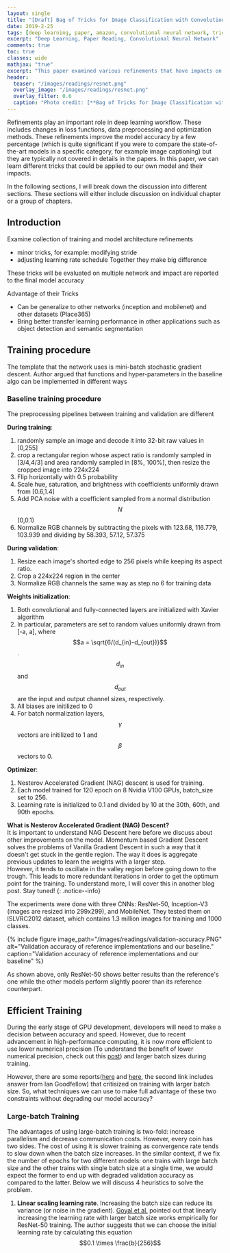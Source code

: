```yaml
---
layout: single
title: "[Draft] Bag of Tricks for Image Classification with Convolutional Neural Networks"
date: 2019-2-25
tags: [deep learning, paper, amazon, convolutional neural network, tricks]
excerpt: "Deep Learning, Paper Reading, Convolutional Neural Network"
comments: true
toc: true
classes: wide
mathjax: "true"
excerpt: "This paper examined various refinements that have impacts on the final model accuracy"
header:
  teaser: "/images/readings/resnet.png"
  overlay_image: "/images/readings/resnet.png"
  overlay_filter: 0.6
  caption: "Photo credit: [**Bag of Tricks for Image Classification with Convolutional Neural Networks**](https://arxiv.org/abs/1812.01187)"
---
```


Refinements play an important role in deep learning workflow. These includes changes in loss functions, data preprocessing and optimization methods. These refinements improve the model accuracy by a few percentage (which is quite significant if you were to compare the state-of-the-art models in a specific category, for example image captioning) but they are typically not covered in details in the papers. In this paper, we can learn different tricks that could be applied to our own model and their impacts.

In the following sections, I will break down the discussion into different sections. These sections will either include discussion on individual chapter or a group of chapters.

## Introduction
Examine collection of training and model architecture refinements
- minor tricks, for example: modifying stride
- adjusting learning rate schedule
Together they make big difference

These tricks will be evaluated on multiple network and impact are reported to the final model accuracy

Advantage of their Tricks
- Can be generalize to other networks (inception and mobilenet) and other datasets (Place365)
- Bring better transfer learning performance in other applications such as object detection and semantic segmentation


## Training procedure
The template that the network uses is mini-batch stochastic gradient descent.
Author argued that functions and hyper-parameters in the baseline algo can be implemented in different ways

### Baseline training procedure
The preprocessing pipelines between training and validation are different

**During training**:
1. randomly sample an image and decode it into 32-bit raw values in [0,255]
2. crop a rectangular region whose aspect ratio is randomly sampled in [3/4,4/3] and area randomly sampled in [8%, 100%], then resize the cropped image into 224x224
3. Flip horizontally with 0.5 probability
4. Scale hue, saturation, and brightness with coefficients uniformly drawn from [0.6,1.4]
5. Add PCA noise with a coefficient sampled from a normal distribution $$N$$(0,0.1)
6. Normalize RGB channels by subtracting the pixels with 123.68, 116.779, 103.939 and dividing by 58.393, 57.12, 57.375

**During validation**:
1. Resize each image's shorted edge to 256 pixels while keeping its aspect ratio.
2. Crop a 224x224 region in the center
3. Normalize RGB channels the same way as step.no 6 for training data

**Weights initialization**:
1. Both convolutional and fully-connected layers are initialized with Xavier algorithm
2. In particular, parameters are set to random values uniformly drawn from [-a, a], where $$a = \sqrt{6/(d_{in}-d_{out})}$$. $$d_{in}$$ and $$d_{out}$$ are the input and output channel sizes, respectively.
3. All biases are initilized to 0
4. For batch normalization layers, $$\gamma$$ vectors are initilized to 1 and $$\beta$$ vectors to 0.

**Optimizer**:
1. Nesterov Accelerated Gradient (NAG) descent is used for training.
2. Each model trained for 120 epoch on 8 Nvidia V100 GPUs, batch_size set to 256.
3. Learning rate is initialized to 0.1 and divided by 10 at the 30th, 60th, and 90th epochs.

**What is Nesterov Accelerated Gradient (NAG) Descent?**
<br>It is important to understand NAG Descent here before we discuss about other improvements on the model. Momentum based Gradient Descent solves the problems of Vanilla Gradient Descent in such a way that it doesn't get stuck in the gentle region. The way it does is aggregate previous updates to learn the weights with a larger step. <br>However, it tends to oscillate in the valley region before going down to the trough. This leads to more redundant iterations in order to get the optimum point for the training. To understand more, I will cover this in another blog post. Stay tuned!
{: .notice--info}

The experiments were done with three CNNs: ResNet-50, Inception-V3 (images are resized into 299x299), and MobileNet. They tested them on ISLVRC2012 dataset, which contains 1.3 million images for training and 1000 classes.

{% include figure image_path="/images/readings/validation-accuracy.PNG" alt="Validation accuracy of reference implementations and our baseline." caption="Validation accuracy of reference implementations and our baseline" %}

As shown above, only ResNet-50 shows better results than the reference's one while the other models perform slightly poorer than its reference counterpart.

## Efficient Training
During the early stage of GPU development, developers will need to make a decision between accuracy and speed. However, due to recent advancement in high-performance computing, it is now more efficient to use lower numerical precision (To understand the benefit of lower numerical precision, check out this [post](https://software.intel.com/en-us/articles/lower-numerical-precision-deep-learning-inference-and-training)) and larger batch sizes during training.

However, there are some reports([here](https://stats.stackexchange.com/questions/164876/tradeoff-batch-size-vs-number-of-iterations-to-train-a-neural-network) and [here](https://www.quora.com/In-deep-learning-why-dont-we-use-the-whole-training-set-to-compute-the-gradient), the second link includes answer from Ian Goodfellow) that critisized on training with larger batch size. So, what techniques we can use to make full advantage of these two constraints without degrading our model accuracy?

### Large-batch Training
The advantages of using large-batch training is two-fold: increase parallelism and decrease communication costs. However, every coin has two sides. The cost of using it is slower training as convergence rate tends to slow down when the batch size increases. In the similar context, if we fix the number of epochs for two different models: one trains with large batch size and the other trains with single batch size at a single time, we would expect the former to end up with degraded validation accuracy as compared to the latter. Below we will discuss 4 heuristics to solve the problem.

1. **Linear scaling learning rate**. Increasing the batch size can reduce its variance (or noise in the gradient). [Goyal et al.](https://arxiv.org/abs/1706.02677) pointed out that linearly increasing the learning rate with larger batch size works empirically for ResNet-50 training. The author suggests that we can choose the initial learning rate by calculating this equation $$0.1 \times \frac{b}{256}$$
